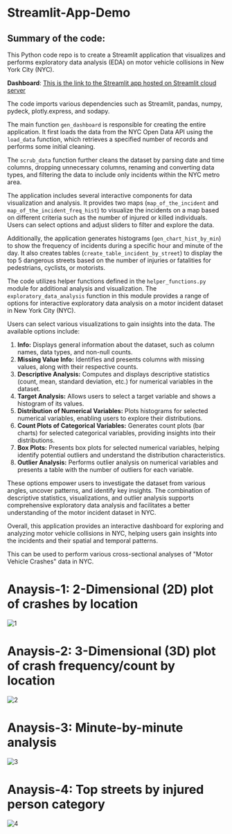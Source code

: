 # Streamlit-App-Demo

## Summary of the code:
This Python code repo is to create a Streamlit application that visualizes and performs exploratory data analysis (EDA) on motor vehicle collisions in New York City (NYC). 

**Dashboard**: [This is the link to the Streamlit app hosted on Streamlit cloud server](https://adarshkuthuru-streamlit-app-demo-adarsh-app-e3clwl.streamlit.app/)

The code imports various dependencies such as Streamlit, pandas, numpy, pydeck, plotly.express, and sodapy. 

The main function `gen_dashboard` is responsible for creating the entire application. It first loads the data from the NYC Open Data API using the `load_data` function, which retrieves a specified number of records and performs some initial cleaning.

The `scrub_data` function further cleans the dataset by parsing date and time columns, dropping unnecessary columns, renaming and converting data types, and filtering the data to include only incidents within the NYC metro area.

The application includes several interactive components for data visualization and analysis. It provides two maps (`map_of_the_incident` and `map_of_the_incident_freq_hist`) to visualize the incidents on a map based on different criteria such as the number of injured or killed individuals. Users can select options and adjust sliders to filter and explore the data.

Additionally, the application generates histograms (`gen_chart_hist_by_min`) to show the frequency of incidents during a specific hour and minute of the day. It also creates tables (`create_table_incident_by_street`) to display the top 5 dangerous streets based on the number of injuries or fatalities for pedestrians, cyclists, or motorists.

The code utilizes helper functions defined in the `helper_functions.py` module for additional analysis and visualization. The `exploratory_data_analysis` function in this module provides a range of options for interactive exploratory data analysis on a motor incident dataset in New York City (NYC). 

Users can select various visualizations to gain insights into the data. The available options include:

1. **Info:** Displays general information about the dataset, such as column names, data types, and non-null counts.
2. **Missing Value Info:** Identifies and presents columns with missing values, along with their respective counts.
3. **Descriptive Analysis:** Computes and displays descriptive statistics (count, mean, standard deviation, etc.) for numerical variables in the dataset.
4. **Target Analysis:** Allows users to select a target variable and shows a histogram of its values.
5. **Distribution of Numerical Variables:** Plots histograms for selected numerical variables, enabling users to explore their distributions.
6. **Count Plots of Categorical Variables:** Generates count plots (bar charts) for selected categorical variables, providing insights into their distributions.
7. **Box Plots:** Presents box plots for selected numerical variables, helping identify potential outliers and understand the distribution characteristics.
8. **Outlier Analysis:** Performs outlier analysis on numerical variables and presents a table with the number of outliers for each variable.

These options empower users to investigate the dataset from various angles, uncover patterns, and identify key insights. The combination of descriptive statistics, visualizations, and outlier analysis supports comprehensive exploratory data analysis and facilitates a better understanding of the motor incident dataset in NYC.

Overall, this application provides an interactive dashboard for exploring and analyzing motor vehicle collisions in NYC, helping users gain insights into the incidents and their spatial and temporal patterns.

This can be used to perform various cross-sectional analyses of "Motor Vehicle Crashes" data in NYC.

# Anaysis-1: 2-Dimensional (2D) plot of crashes by location

![1](https://github.com/adarshkuthuru/Streamlit-App-Demo/assets/20659563/ec789cad-7321-44d2-982c-04b9cf7833da)

# Anaysis-2: 3-Dimensional (3D) plot of crash frequency/count by location

![2](https://github.com/adarshkuthuru/Streamlit-App-Demo/assets/20659563/b7215624-adf1-47f3-81a0-437e83168a88)

# Anaysis-3: Minute-by-minute analysis

![3](https://github.com/adarshkuthuru/Streamlit-App-Demo/assets/20659563/5738e35d-200f-4a52-8e5e-ef62554487fe)


# Anaysis-4: Top streets by injured person category

![4](https://github.com/adarshkuthuru/Streamlit-App-Demo/assets/20659563/619fbd5f-02a8-448b-9112-5b1c7b7fcd89)
